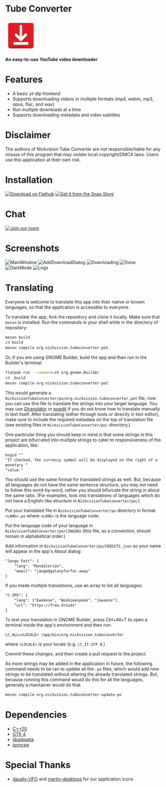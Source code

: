 # Tube Converter
<img src="src/resources/org.nickvision.tubeconverter.svg" width="100" height="100"/>

**An easy-to-use YouTube video downloader**

# Features
- A basic yt-dlp frontend
- Supports downloading videos in multiple formats (mp4, webm, mp3, opus, flac, and wav)
- Run multiple downloads at a time
- Supports downloading metadata and video subtitles

# Disclaimer
The authors of Nickvision Tube Converter are not responsible/liable for any misuse of this program that may violate local copyright/DMCA laws. Users use this application at their own risk.

# Installation
<a href='https://flathub.org/apps/details/org.nickvision.tubeconverter'><img width='140' alt='Download on Flathub' src='https://flathub.org/assets/badges/flathub-badge-en.png'/></a>
[![Get it from the Snap Store](https://snapcraft.io/static/images/badges/en/snap-store-black.svg)](https://snapcraft.io/tube-converter)



# Chat
<a href='https://matrix.to/#/#nickvision:matrix.org'><img width='140' alt='Join our room' src='https://user-images.githubusercontent.com/17648453/196094077-c896527d-af6d-4b43-a5d8-e34a00ffd8f6.png'/></a>

# Screenshots
![MainWindow](https://user-images.githubusercontent.com/17648453/194887430-b934194b-ad9f-4b42-a3e1-ef3b6a17aab4.png)
![AddDownloadDialog](https://user-images.githubusercontent.com/17648453/196213073-a321c459-96b3-4f11-a5e9-7352c4d7b6c4.png)
![Downloading](https://user-images.githubusercontent.com/17648453/196213082-e9b2bb79-a276-425f-9d3c-f93a8203e703.png)
![Done](https://user-images.githubusercontent.com/17648453/196213096-0522cf8e-41b4-4043-a1f7-8c0acd0c0e1d.png)
![DarkMode](https://user-images.githubusercontent.com/17648453/196213105-fe26ca19-cf68-40c3-87aa-e7d71a86c4ba.png)
![Logs](https://camo.githubusercontent.com/0d1b620a9cb25dc9e94c7c26a6d9d4647c9cc42647b6dafdf96c95f62f3ded9d/68747470733a2f2f692e696d6775722e636f6d2f304532753861622e706e67)

# Translating
Everyone is welcome to translate this app into their native or known languages, so that the application is accessible to everyone.

To translate the app, fork the repository and clone it locally. Make sure that `meson` is installed. Run the commands in your shell while in the directory of repository:
```bash
meson build
cd build
meson compile org.nickvision.tubeconverter-pot
```
Or, if you are using GNOME Builder, build the app and then run in the Builder's terminal:
```bash
flatpak run --command=sh org.gnome.Builder
cd _build
meson compile org.nickvision.tubeconverter-pot
```
This would generate a `NickvisionTubeConverter/po/org.nickvision.tubeconverter.pot` file, now you can use this file to translate the strings into your target language. You may use [Gtranslator](https://flathub.org/apps/details/org.gnome.Gtranslator) or [poedit](https://poedit.net) if you do not know how to translate manually in text itself. After translating (either through tools or directly in text editor), make sure to include the required metadata on the top of translation file (see existing files in `NickvisionTubeConverter/po/` directory.)

One particular thing you should keep in mind is that some strings in this project are bifurcated into multiple strings to cater to responsiveness of the application, like:
```
msgid ""
"If checked, the currency symbol will be displayed on the right of a monetary "
"value."
```
You should use the same format for translated strings as well. But, because all languages do not have the same sentence structure, you may not need to follow this word-by-word, rather you should bifurcate the string in about the same ratio. (For examples, look into translations of languages which do not have a English-like structure in `NickvisionTubeConverter/po/`)

Put your translated file in `NickvisionTubeConverter/po` directory in format `<LANG>.po` where `<LANG>` is the language code.

Put the language code of your language in `NickvisionTubeConverter/po/LINGUAS` (this file, as a convention, should remain in alphabetical order.)

Add information in `NickvisionTubeConverter/po/CREDITS.json` so your name will appear in the app's About dialog:
```
"Jango Fett": {
    "lang": "Mandalorian",
    "email": "jango@galaxyfarfar.away"
}
```
If you made multiple translations, use an array to list all languages:
```
"C-3PO": {
    "lang": ["Ewokese", "Wookieespeak", "Jawaese"],
    "url": "https://free.droids"
}
```

To test your translation in GNOME Builder, press Ctrl+Alt+T to open a terminal inside the app's environment and then run:
```
LC_ALL=<LOCALE> /app/bin/org.nickvision.tubeconverter
```
where `<LOCALE>` is your locale (e.g. `it_IT.UTF-8`.)

Commit these changes, and then create a pull request to the project.

As more strings may be added in the application in future, the following command needs to be ran to update all the `.po` files, which would add new strings to be translated without altering the already translated strings. But, because running this command would do this for all the languages, generally a maintainer would do that.

```bash
meson compile org.nickvision.tubeconverter-update-po
```

# Dependencies
- [C++20](https://en.cppreference.com/w/cpp/20)
- [GTK 4](https://www.gtk.org/)
- [libadwaita](https://gnome.pages.gitlab.gnome.org/libadwaita/)
- [jsoncpp](https://github.com/open-source-parsers/jsoncpp)

# Special Thanks
- [daudix-UFO](https://github.com/daudix-UFO) and [martin-desktops](https://github.com/martin-desktops) for our application icons
